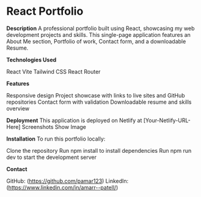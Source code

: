 # React Portfolio

**Description**
A professional portfolio built using React, showcasing my web development projects and skills. This single-page application features an About Me section, Portfolio of work, Contact form, and a downloadable Resume.

**Technologies Used**

React
Vite
Tailwind CSS
React Router

**Features**

Responsive design
Project showcase with links to live sites and GitHub repositories
Contact form with validation
Downloadable resume and skills overview

**Deployment**
This application is deployed on Netlify at [Your-Netlify-URL-Here]
Screenshots
Show Image

**Installation**
To run this portfolio locally:

Clone the repository
Run npm install to install dependencies
Run npm run dev to start the development server

**Contact**

GitHub: (https://github.com/pamar123)
LinkedIn: (https://www.linkedin.com/in/amarr--patell/)